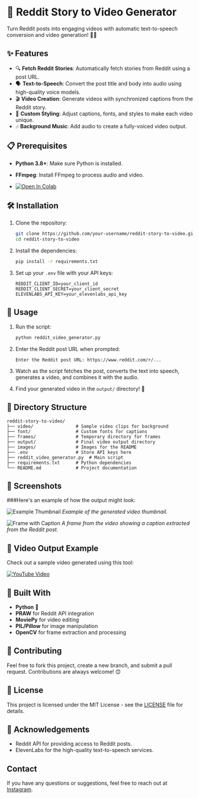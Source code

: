 # 📖 Reddit Story to Video Generator

Turn Reddit posts into engaging videos with automatic text-to-speech conversion and video generation! 🎥🚀


## ✨ Features

- 🔍 **Fetch Reddit Stories**: Automatically fetch stories from Reddit using a post URL.
- 🗣 **Text-to-Speech**: Convert the post title and body into audio using high-quality voice models.
- 🎬 **Video Creation**: Generate videos with synchronized captions from the Reddit story.
- 🎨 **Custom Styling**: Adjust captions, fonts, and styles to make each video unique.
- 🎶 **Background Music**: Add audio to create a fully-voiced video output.

## 📋 Prerequisites

- **Python 3.8+**: Make sure Python is installed.
- **FFmpeg**: Install FFmpeg to process audio and video.

- [![Open In Colab](https://colab.research.google.com/assets/colab-badge.svg)](https://colab.research.google.com/drive/1_fLY8FnunRVF_078qe_shTZ5a20bhME-?usp=sharing])

## 🛠 Installation

1. Clone the repository:

   ```bash
   git clone https://github.com/your-username/reddit-story-to-video.git
   cd reddit-story-to-video
   ```

2. Install the dependencies:

   ```bash
   pip install -r requirements.txt
   ```

3. Set up your `.env` file with your API keys:

   ```env
   REDDIT_CLIENT_ID=your_client_id
   REDDIT_CLIENT_SECRET=your_client_secret
   ELEVENLABS_API_KEY=your_elevenlabs_api_key
   ```

## 🚀 Usage

1. Run the script:

   ```bash
   python reddit_video_generator.py
   ```

2. Enter the Reddit post URL when prompted:

   ```
   Enter the Reddit post URL: https://www.reddit.com/r/...
   ```

3. Watch as the script fetches the post, converts the text into speech, generates a video, and combines it with the audio.

4. Find your generated video in the `output/` directory! 🎉

## 📂 Directory Structure

```
reddit-story-to-video/
├── video/                # Sample video clips for background
├── font/                 # Custom fonts for captions
├── frames/               # Temporary directory for frames
├── output/               # Final video output directory
├── images/               # Images for the README
├── .env                  # Store API keys here
├── reddit_video_generator.py  # Main script
├── requirements.txt      # Python dependencies
└── README.md             # Project documentation
```

## 📸 Screenshots

###Here's an example of how the output might look:

![Example Thumbnail](images/example_thumbnail.png)
*Example of the generated video thumbnail.*

![Frame with Caption](images/frame_with_caption.png)
*A frame from the video showing a caption extracted from the Reddit post.*

## 🎥 Video Output Example

Check out a sample video generated using this tool:

[![YouTube Video](https://img.youtube.com/vi/iwBzLQjRW6w/0.jpg)](https://youtube.com/shorts/iwBzLQjRW6w?si=rEG8pfOyfWALmf23)


## 🧰 Built With

- **Python** 🐍
- **PRAW** for Reddit API integration
- **MoviePy** for video editing
- **PIL/Pillow** for image manipulation
- **OpenCV** for frame extraction and processing

## 🌟 Contributing

Feel free to fork this project, create a new branch, and submit a pull request. Contributions are always welcome! 😊

## 📄 License

This project is licensed under the MIT License - see the [LICENSE](LICENSE) file for details.

## 🙏 Acknowledgements

- Reddit API for providing access to Reddit posts.
- ElevenLabs for the high-quality text-to-speech services.

## Contact

If you have any questions or suggestions, feel free to reach out at <a href="https://www.instagram.com/deepanshutomarg">Instagram</a>.
